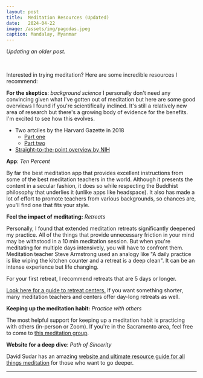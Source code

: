 ```yaml
---
layout: post
title:  Meditation Resources (Updated)
date:   2024-04-22
image: /assets/img/pagodas.jpeg
caption: Mandalay, Myanmar   
---
```



*Updating an older post.*

<br />


Interested in trying meditation? Here are some incredible resources I recommend:

**For the skeptics**: *background science*
I personally don't need any convincing given what I've gotten out of meditation but here are some good overviews I found if you're scientifically inclined.
It's still a relatively new area of research but there's a growing body of evidence for the benefits. I'm excited to see how this evolves.

* Two artciles by the Harvard Gazette in 2018
  + [Part one](https://news.harvard.edu/gazette/story/2018/04/harvard-researchers-study-how-mindfulness-may-change-the-brain-in-depressed-patients/)
  + [Part two](https://news.harvard.edu/gazette/story/2018/04/less-stress-clearer-thoughts-with-mindfulness-meditation/)
* [Straight-to-the-point overview by NIH](https://www.nccih.nih.gov/health/meditation-and-mindfulness-what-you-need-to-know)

**App**:  *Ten Percent*

By far the best meditation app that provides excellent instructions from some of the best meditation teachers in the world.  Although it presents the content in a secular fashion, it does so while respecting the Buddhist philosophy that underlies it (unlike apps like headspace).  It also has made a lot of effort to promote teachers from various backgrounds, so chances are, you'll find one that fits your style.

**Feel the impact of meditating:** *Retreats*

Personally, I found that extended meditation retreats significantly deepened my practice. All of the things that provide unnecessary friction in your mind may be withstood in a 10 min meditation session.  But when you're meditating for multiple days intensively, you will have to confront them. Meditation teacher Steve Armstrong used an analogy like "A daily practice is like wiping the kitchen counter and a retreat is a deep clean". It can be an intense experience but life changing.

For your first retreat, I recommend retreats that are 5 days or longer.

[Look here for a guide to retreat centers.](https://www.pathofsincerity.com/vipassana-meditation-retreat-oregon-united-states-asia-insight/)
If you want something shorter, many meditation teachers and centers offer day-long retreats as well.


**Keeping up the meditation habit:** *Practice with others*

The most helpful support for keeping up a meditation habit is practicing with others (in-person or Zoom).   If you're in the Sacramento area, feel free to come to [this meditation group](https://www.instagram.com/yps_sactoInsight/).


 **Website for a deep dive**: *Path of Sincerity*

 David Sudar has an amazing [website and ultimate resource guide for all things meditation](https://www.pathofsincerity.com/the-ultimate-meditation-resource-guide-books-courses-movies-buddhism-technology-etc/) for those who want to go deeper.




***
